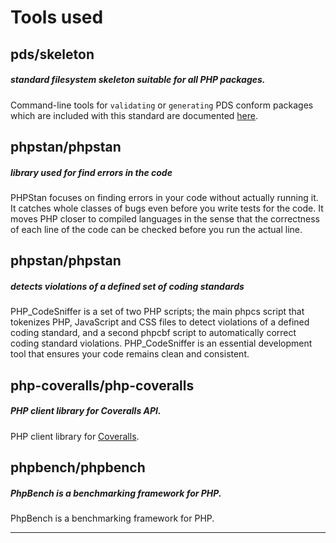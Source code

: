 Tools used
==================================

## pds/skeleton
##### standard filesystem skeleton suitable for all PHP packages.

Command-line tools for `validating` or `generating` PDS conform packages which are included with this standard are documented [here](https://github.com/php-pds/skeleton/).

## phpstan/phpstan
##### library used for  find errors in the code

PHPStan focuses on finding errors in your code without actually running it. It catches whole classes of bugs even before you write tests for the code. It moves PHP closer to compiled languages in the sense that the correctness of each line of the code can be checked before you run the actual line.

## phpstan/phpstan
##### detects violations of a defined set of coding standards

PHP_CodeSniffer is a set of two PHP scripts; the main phpcs script that tokenizes PHP, JavaScript and CSS files to detect violations of a defined coding standard, and a second phpcbf script to automatically correct coding standard violations. PHP_CodeSniffer is an essential development tool that ensures your code remains clean and consistent.

## php-coveralls/php-coveralls
#####  PHP client library for Coveralls API. 

PHP client library for [Coveralls](https://coveralls.io).

## phpbench/phpbench
##### PhpBench is a benchmarking framework for PHP.

PhpBench is a benchmarking framework for PHP.

___
